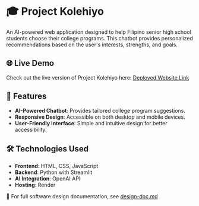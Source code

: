 # 🎓 Project Kolehiyo

An AI-powered web application designed to help Filipino senior high school students choose their college programs. This chatbot provides personalized recommendations based on the user's interests, strengths, and goals.

## 🌐 Live Demo

Check out the live version of Project Kolehiyo here: [Deployed Website Link](https://project-kolehiyo.onrender.com/)

## 🌟 Features

- **AI-Powered Chatbot**: Provides tailored college program suggestions.
- **Responsive Design**: Accessible on both desktop and mobile devices.
- **User-Friendly Interface**: Simple and intuitive design for better accessibility.

## 🛠️ Technologies Used

- **Frontend**: HTML, CSS, JavaScript
- **Backend**: Python with Streamlit
- **AI Integration**: OpenAI API
- **Hosting**: Render

📄 For full software design documentation, see [design-doc.md](./design-doc.md)
